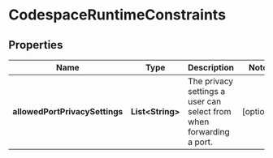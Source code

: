 

# CodespaceRuntimeConstraints


## Properties

| Name | Type | Description | Notes |
|------------ | ------------- | ------------- | -------------|
|**allowedPortPrivacySettings** | **List&lt;String&gt;** | The privacy settings a user can select from when forwarding a port. |  [optional] |



